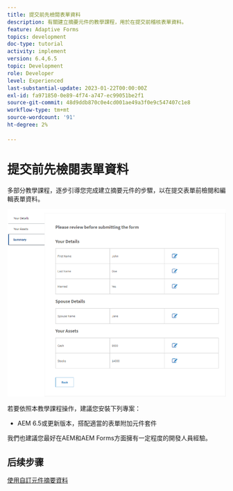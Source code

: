 ```yaml
---
title: 提交前先檢閱表單資料
description: 有關建立摘要元件的教學課程，用於在提交前稽核表單資料。
feature: Adaptive Forms
topics: development
doc-type: tutorial
activity: implement
version: 6.4,6.5
topic: Development
role: Developer
level: Experienced
last-substantial-update: 2023-01-22T00:00:00Z
exl-id: fa971850-0e89-4f74-a747-ec99051be2f1
source-git-commit: 48d9ddb870c0e4cd001ae49a3f0e9c547407c1e8
workflow-type: tm+mt
source-wordcount: '91'
ht-degree: 2%

---
```


# 提交前先檢閱表單資料

多部分教學課程，逐步引導您完成建立摘要元件的步驟，以在提交表單前檢閱和編輯表單資料。

![review-form-data](assets/review-form-data.png)

若要依照本教學課程操作，建議您安裝下列專案：

* AEM 6.5或更新版本，搭配適當的表單附加元件套件

我們也建議您最好在AEM和AEM Forms方面擁有一定程度的開發人員經驗。

## 后续步骤

[使用自訂元件摘要資料](./create-component.md)